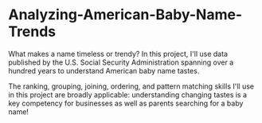 # Analyzing-American-Baby-Name-Trends
What makes a name timeless or trendy? In this project, I'll use data published by the U.S. Social Security Administration spanning over a hundred years to understand American baby name tastes.

The ranking, grouping, joining, ordering, and pattern matching skills I'll use in this project are broadly applicable: understanding changing tastes is a key competency for businesses as well as parents searching for a baby name!

